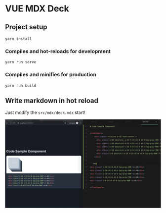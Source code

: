 # VUE MDX Deck

## Project setup
```
yarn install
```

### Compiles and hot-reloads for development
```
yarn run serve
```

### Compiles and minifies for production
```
yarn run build
```


## Write markdown in hot reload

Just modify the `src/mdx/deck.mdx` start!

![](./demo.gif)
